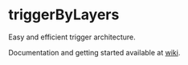 # triggerByLayers
Easy and efficient trigger architecture.

Documentation and getting started available at [wiki](https://github.com/JayNyarla/triggerByLayers/wiki).
